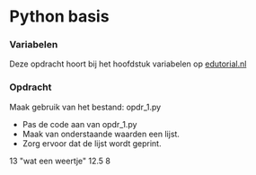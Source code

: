 # Python basis

### Variabelen
Deze opdracht hoort bij het hoofdstuk variabelen op [edutorial.nl](https://www.edutorial.nl)

### Opdracht
Maak gebruik van het bestand: opdr_1.py
* Pas de code aan van opdr_1.py
* Maak van onderstaande waarden een lijst.
* Zorg ervoor dat de lijst wordt geprint.

13 "wat een weertje" 12.5 8




